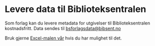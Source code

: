 # Levere data til Biblioteksentralen

Som forlag kan du levere metadata for utgivelser til Biblioteksentralen kostnadsfritt.
Data sendes til bsforlagsdata@bibsent.no

Bruk gjerne [Excel-malen vår](/vedlegg/mal-utgivelser-versjon1.xlsx) hvis du har mulighet til det.
